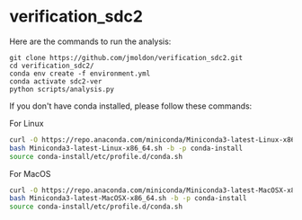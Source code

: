 # verification_sdc2

Here are the commands to run the analysis:
```
git clone https://github.com/jmoldon/verification_sdc2.git
cd verification_sdc2/
conda env create -f environment.yml
conda activate sdc2-ver
python scripts/analysis.py
```
If you don't have conda installed, please follow these commands:

For Linux
```bash
curl -O https://repo.anaconda.com/miniconda/Miniconda3-latest-Linux-x86_64.sh
bash Miniconda3-latest-Linux-x86_64.sh -b -p conda-install
source conda-install/etc/profile.d/conda.sh
```
For MacOS
```bash
curl -O https://repo.anaconda.com/miniconda/Miniconda3-latest-MacOSX-x86_64.sh
bash Miniconda3-latest-MacOSX-x86_64.sh -b -p conda-install
source conda-install/etc/profile.d/conda.sh
```
